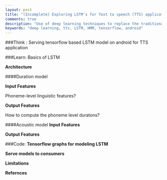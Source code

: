```yaml
---
layout: post
title: "(Incomplete) Exploring LSTM's for Text to speech (TTS) applications"
comments: true
description: "Use of deep learning techniques to replace the traditional HMM based TTS systems"
keywords: "deep learning, tts, LSTM, HMM, tensorflow, android"
---
```


###Think : Serving tensorflow based LSTM model on android for TTS application


###Learn: Basics of LSTM 

**Architecture**

####Duration model

**Input Features**

Phoneme-level linguistic features?  

**Output Features**

How to compute the phoneme level duratons?


####Acoustic model
**Input Features**

**Output Features**

###Code: 
**Tensorflow graphs for modeling LSTM**

**Serve models to consumers**

**Limitations**

**Refernces**